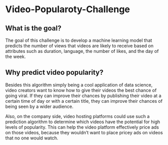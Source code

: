 # Video-Popularoty-Challenge
## What is the goal?
The goal of this challenge is to develop a machine learning model that predicts the number of views that videos are likely to receive based on attributes such as duration, language, the number of likes, and the day of the week.

## Why predict video popularity?
Besides this algorithm simply being a cool application of data science, video creators want to know how to give their videos the best chance of going viral. If they can improve their chances by publishing their video at a certain time of day or with a certain title, they can improve their chances of being seen by a wider audience.

Also, on the company side, video hosting platforms could use such a prediction algorithm to determine which videos have the potential for high levels of popularity. This can help the video platform effectively price ads on those videos, because they wouldn’t want to place pricey ads on videos that no one would watch.
